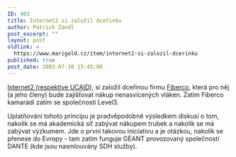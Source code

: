 ```yaml
---
ID: 403
title: Internet2 si založil dceřinku
author: Patrick Zandl
post_excerpt: ""
layout: post
oldlink: >
  https://www.marigold.cz/item/internet2-si-zalozil-dcerinku
published: true
post_date: 2003-07-10 15:45:00
---
```

<p>
<A href="http://www.internet2.edu/">Internet2 (respektive UCAID)</A>, si založil dceřinou firmu <A href="http://www.fiberco.org/maps.html">Fiberco</A>, která pro něj (a jeho členy) bude zajišťovat nákup nenasvícených vláken. Zatím Fiberco kamarádí zatím se společností Level3.</p>

<p>
Uplatňování tohoto principu je pradvěpodobně výsledkem diskusí o tom, nakolik se má akademická síť zabývat nákupem trubek a nakolik se má zabývat výzkumem. Jde o první takovou iniciativu a je otázkou, nakolik se přenese do Evropy - tam zatím funguje GÉANT provozovaný společností DANTE (kde jsou nasmlouvány SDH služby). </p>

